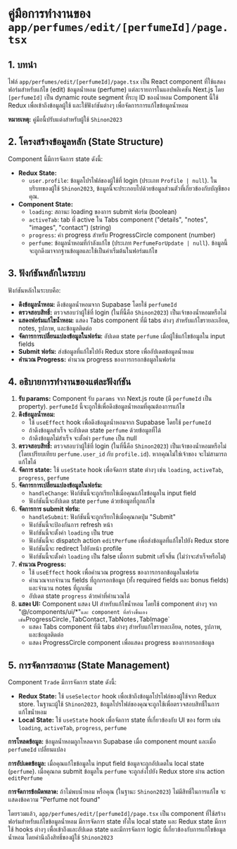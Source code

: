 # คู่มือการทำงานของ `app/perfumes/edit/[perfumeId]/page.tsx`

## 1. บทนำ

ไฟล์ `app/perfumes/edit/[perfumeId]/page.tsx` เป็น React component ที่ใช้แสดงฟอร์มสำหรับแก้ไข (edit) ข้อมูลน้ำหอม (perfume) แต่ละรายการในแอปพลิเคชัน Next.js โดย `[perfumeId]` เป็น dynamic route segment ที่ระบุ ID ของน้ำหอม Component นี้ใช้ Redux เพื่อเข้าถึงข้อมูลผู้ใช้ และใช้ฟังก์ชันต่างๆ เพื่อจัดการการแก้ไขข้อมูลน้ำหอม

**หมายเหตุ:** คู่มือนี้ปรับแต่งสำหรับผู้ใช้ `Shinon2023`

## 2. โครงสร้างข้อมูลหลัก (State Structure)

Component นี้มีการจัดการ state ดังนี้:

* **Redux State:**
  * `user.profile`: ข้อมูลโปรไฟล์ของผู้ใช้ที่ login (ประเภท `Profile | null`).  ในบริบทของผู้ใช้ `Shinon2023`, ข้อมูลนี้จะประกอบไปด้วยข้อมูลส่วนตัวที่เกี่ยวข้องกับบัญชีของคุณ.
* **Component State:**
  * `loading`: สถานะ loading ของการ submit ฟอร์ม (boolean)
  * `activeTab`: tab ที่ active ใน Tabs component ("details", "notes", "images", "contact") (string)
  * `progress`: ค่า progress สำหรับ ProgressCircle component (number)
  * `perfume`: ข้อมูลน้ำหอมที่กำลังแก้ไข (ประเภท `PerfumeForUpdate | null`). ข้อมูลนี้จะถูกดึงมาจากฐานข้อมูลและใช้เป็นค่าเริ่มต้นในฟอร์มแก้ไข

## 3. ฟังก์ชันหลักในระบบ

ฟังก์ชันหลักในระบบคือ:

* **ดึงข้อมูลน้ำหอม:** ดึงข้อมูลน้ำหอมจาก Supabase โดยใช้ `perfumeId`
* **ตรวจสอบสิทธิ์:** ตรวจสอบว่าผู้ใช้ที่ login (ในที่นี้คือ `Shinon2023`) เป็นเจ้าของน้ำหอมหรือไม่
* **แสดงฟอร์มแก้ไขน้ำหอม:** แสดง Tabs component ที่มี tabs ต่างๆ สำหรับแก้ไขรายละเอียด, notes, รูปภาพ, และข้อมูลติดต่อ
* **จัดการการเปลี่ยนแปลงข้อมูลในฟอร์ม:** อัปเดต state `perfume` เมื่อผู้ใช้แก้ไขข้อมูลใน input fields
* **Submit ฟอร์ม:** ส่งข้อมูลที่แก้ไขไปยัง Redux store เพื่ออัปเดตข้อมูลน้ำหอม
* **คำนวณ Progress:** คำนวณ progress ของการกรอกข้อมูลในฟอร์ม

## 4. อธิบายการทำงานของแต่ละฟังก์ชัน

1. **รับ params:** Component รับ `params` จาก Next.js route (มี `perfumeId` เป็น property).  `perfumeId` นี้จะถูกใช้เพื่อดึงข้อมูลน้ำหอมที่คุณต้องการแก้ไข
2. **ดึงข้อมูลน้ำหอม:**
    * ใช้ `useEffect` hook เพื่อดึงข้อมูลน้ำหอมจาก Supabase โดยใช้ `perfumeId`
    * ถ้าดึงข้อมูลสำเร็จ จะอัปเดต state `perfume` ด้วยข้อมูลที่ได้
    * ถ้าดึงข้อมูลไม่สำเร็จ จะตั้งค่า `perfume` เป็น null
3. **ตรวจสอบสิทธิ์:** ตรวจสอบว่าผู้ใช้ที่ login (ในที่นี้คือ `Shinon2023`) เป็นเจ้าของน้ำหอมหรือไม่ (โดยเปรียบเทียบ `perfume.user_id` กับ `profile.id`).  หากคุณไม่ใช่เจ้าของ จะไม่สามารถแก้ไขได้
4. **จัดการ state:** ใช้ `useState` hook เพื่อจัดการ state ต่างๆ เช่น `loading`, `activeTab`, `progress`, `perfume`
5. **จัดการการเปลี่ยนแปลงข้อมูลในฟอร์ม:**
    * `handleChange`: ฟังก์ชันนี้จะถูกเรียกใช้เมื่อคุณแก้ไขข้อมูลใน input field
    * ฟังก์ชันนี้จะอัปเดต state `perfume` ด้วยข้อมูลที่ถูกแก้ไข
6. **จัดการการ submit ฟอร์ม:**
    * `handleSubmit`: ฟังก์ชันนี้จะถูกเรียกใช้เมื่อคุณกดปุ่ม "Submit"
    * ฟังก์ชันนี้จะป้องกันการ refresh หน้า
    * ฟังก์ชันนี้จะตั้งค่า `loading` เป็น true
    * ฟังก์ชันนี้จะ dispatch action `editPerfume` เพื่อส่งข้อมูลที่แก้ไขไปยัง Redux store
    * ฟังก์ชันนี้จะ redirect ไปยังหน้า profile
    * ฟังก์ชันนี้จะตั้งค่า `loading` เป็น false เมื่อการ submit เสร็จสิ้น (ไม่ว่าจะสำเร็จหรือไม่)
7. **คำนวณ Progress:**
    * ใช้ `useEffect` hook เพื่อคำนวณ progress ของการกรอกข้อมูลในฟอร์ม
    * คำนวณจากจำนวน fields ที่ถูกกรอกข้อมูล (ทั้ง required fields และ bonus fields) และจำนวน notes ที่ถูกเพิ่ม
    * อัปเดต state `progress` ด้วยค่าที่คำนวณได้
8. **แสดง UI:** Component แสดง UI สำหรับแก้ไขน้ำหอม โดยใช้ component ต่างๆ จาก "@/components/ui/\*"` และ component ที่สร้างขึ้นเอง เช่น `ProgressCircle`,`TabContact`,`TabNotes`,`TabImage`
    * แสดง Tabs component ที่มี tabs ต่างๆ สำหรับแก้ไขรายละเอียด, notes, รูปภาพ, และข้อมูลติดต่อ
    * แสดง ProgressCircle component เพื่อแสดง progress ของการกรอกข้อมูล

## 5. การจัดการสถานะ (State Management)

Component `Trade` มีการจัดการ state ดังนี้:

* **Redux State:** ใช้ `useSelector` hook เพื่อเข้าถึงข้อมูลโปรไฟล์ของผู้ใช้จาก Redux store. ในฐานะผู้ใช้ `Shinon2023`, ข้อมูลโปรไฟล์ของคุณจะถูกใช้เพื่อตรวจสอบสิทธิ์ในการแก้ไขน้ำหอม
* **Local State:** ใช้ `useState` hook เพื่อจัดการ state ที่เกี่ยวข้องกับ UI ของ form เช่น `loading`, `activeTab`, `progress`, `perfume`

**การโหลดข้อมูล:** ข้อมูลน้ำหอมถูกโหลดจาก Supabase เมื่อ component mount และเมื่อ `perfumeId` เปลี่ยนแปลง

**การอัปเดตข้อมูล:** เมื่อคุณแก้ไขข้อมูลใน input field ข้อมูลจะถูกอัปเดตใน local state (`perfume`). เมื่อคุณกด submit ข้อมูลใน `perfume` จะถูกส่งไปยัง Redux store ผ่าน action `editPerfume`

**การจัดการข้อผิดพลาด:** ถ้าไม่พบน้ำหอม หรือคุณ (ในฐานะ `Shinon2023`) ไม่มีสิทธิ์ในการแก้ไข จะแสดงข้อความ "Perfume not found"

โดยรวมแล้ว, `app/perfumes/edit/[perfumeId]/page.tsx` เป็น component ที่ใช้สร้างฟอร์มสำหรับแก้ไขข้อมูลน้ำหอม มีการจัดการ state ทั้งใน local state และ Redux state มีการใช้ hooks ต่างๆ เพื่อเข้าถึงและอัปเดต state และมีการจัดการ logic ที่เกี่ยวข้องกับการแก้ไขข้อมูลน้ำหอม โดยคำนึงถึงสิทธิ์ของผู้ใช้ `Shinon2023`
